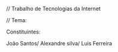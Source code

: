 // Trabalho de Tecnologias da Internet

// Tema: 

Constituintes:

João Santos/ Alexandre silva/ Luis Ferreira

